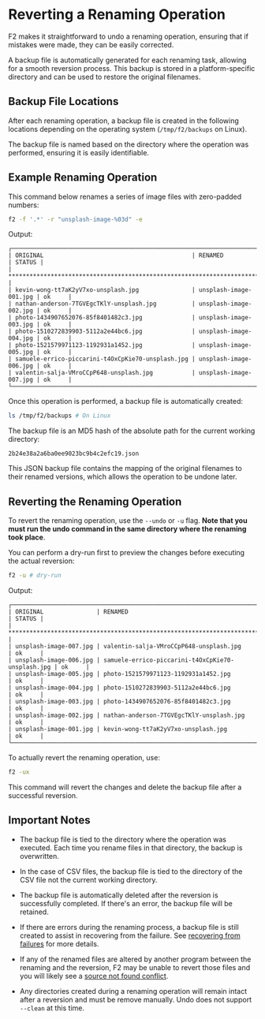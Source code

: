 # Reverting a Renaming Operation

F2 makes it straightforward to undo a renaming operation, ensuring that if
mistakes were made, they can be easily corrected.

A backup file is automatically generated for each renaming task, allowing for a
smooth reversion process. This backup is stored in a platform-specific directory
and can be used to restore the original filenames.

## Backup File Locations

After each renaming operation, a backup file is created in the following
locations depending on the operating system (`/tmp/f2/backups` on Linux).

The backup file is named based on the directory where the operation was
performed, ensuring it is easily identifiable.

## Example Renaming Operation

This command below renames a series of image files with zero-padded numbers:

```bash
f2 -f '.*' -r "unsplash-image-%03d" -e
```

Output:

```text
┌─────────────────────────────────────────────────────────────────────────────────────┐
| ORIGINAL                                          | RENAMED                | STATUS |
| *********************************************************************************** |
| kevin-wong-tt7aK2yV7xo-unsplash.jpg               | unsplash-image-001.jpg | ok     |
| nathan-anderson-7TGVEgcTKlY-unsplash.jpg          | unsplash-image-002.jpg | ok     |
| photo-1434907652076-85f8401482c3.jpg              | unsplash-image-003.jpg | ok     |
| photo-1510272839903-5112a2e44bc6.jpg              | unsplash-image-004.jpg | ok     |
| photo-1521579971123-1192931a1452.jpg              | unsplash-image-005.jpg | ok     |
| samuele-errico-piccarini-t4OxCpKie70-unsplash.jpg | unsplash-image-006.jpg | ok     |
| valentin-salja-VMroCCpP648-unsplash.jpg           | unsplash-image-007.jpg | ok     |
└─────────────────────────────────────────────────────────────────────────────────────┘
```

Once this operation is performed, a backup file is automatically created:

```bash
ls /tmp/f2/backups # On Linux
```

The backup file is an MD5 hash of the absolute path for the current working
directory:

```text
2b24e38a2a6ba0ee9023bc9b4c2efc19.json
```

This JSON backup file contains the mapping of the original filenames to their
renamed versions, which allows the operation to be undone later.

## Reverting the Renaming Operation

To revert the renaming operation, use the `--undo` or `-u` flag. **Note that you
must run the undo command in the same directory where the renaming took place**.

You can perform a dry-run first to preview the changes before executing the
actual reversion:

```bash
f2 -u # dry-run
```

Output:

```text
┌─────────────────────────────────────────────────────────────────────────────────────┐
| ORIGINAL               | RENAMED                                           | STATUS |
| *********************************************************************************** |
| unsplash-image-007.jpg | valentin-salja-VMroCCpP648-unsplash.jpg           | ok     |
| unsplash-image-006.jpg | samuele-errico-piccarini-t4OxCpKie70-unsplash.jpg | ok     |
| unsplash-image-005.jpg | photo-1521579971123-1192931a1452.jpg              | ok     |
| unsplash-image-004.jpg | photo-1510272839903-5112a2e44bc6.jpg              | ok     |
| unsplash-image-003.jpg | photo-1434907652076-85f8401482c3.jpg              | ok     |
| unsplash-image-002.jpg | nathan-anderson-7TGVEgcTKlY-unsplash.jpg          | ok     |
| unsplash-image-001.jpg | kevin-wong-tt7aK2yV7xo-unsplash.jpg               | ok     |
└─────────────────────────────────────────────────────────────────────────────────────┘
```

To actually revert the renaming operation, use:

```bash
f2 -ux
```

This command will revert the changes and delete the backup file after a
successful reversion.

## Important Notes

- The backup file is tied to the directory where the operation was executed.
  Each time you rename files in that directory, the backup is overwritten.

- In the case of CSV files, the backup file is tied to the directory of the CSV
  file not the current working directory.

- The backup file is automatically deleted after the reversion is successfully
  completed. If there's an error, the backup file will be retained.

- If there are errors during the renaming process, a backup file is still
  created to assist in recovering from the failure. See
  [recovering from failures](/guide/recovering-from-failures) for more details.

- If any of the renamed files are altered by another program between the
  renaming and the reversion, F2 may be unable to revert those files and you
  will likely see a
  [source not found conflict](/guide/conflict-detection.html#_6-source-file-not-found).

- Any directories created during a renaming operation will remain intact after a
  reversion and must be remove manually. Undo does not support `--clean` at this
  time.
